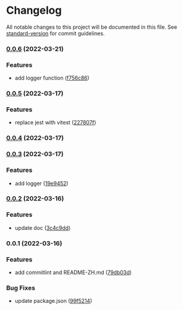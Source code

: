 # Changelog

All notable changes to this project will be documented in this file. See [standard-version](https://github.com/conventional-changelog/standard-version) for commit guidelines.

### [0.0.6](https://github.com/ckpack/mock-axios/compare/v0.0.5...v0.0.6) (2022-03-21)


### Features

* add logger function ([f756c86](https://github.com/ckpack/mock-axios/commit/f756c86b3dceeb7daa15ccce60d649437c2b9dda))

### [0.0.5](https://github.com/ckpack/mock-axios/compare/v0.0.4...v0.0.5) (2022-03-17)


### Features

* replace jest with  vitest ([227807f](https://github.com/ckpack/mock-axios/commit/227807fd202268cca1a3c7153daac34ea0a49fa7))

### [0.0.4](https://github.com/ckpack/mock-axios/compare/v0.0.3...v0.0.4) (2022-03-17)

### [0.0.3](https://github.com/ckpack/mock-axios/compare/v0.0.2...v0.0.3) (2022-03-17)


### Features

* add logger ([19e9452](https://github.com/ckpack/mock-axios/commit/19e945237cabb218fb1ce4427d1b8f36eadf603a))

### [0.0.2](https://github.com/ckpack/mock-axios/compare/v0.0.1...v0.0.2) (2022-03-16)


### Features

* update doc ([3c4c9dd](https://github.com/ckpack/mock-axios/commit/3c4c9dd978e29a29f3249c1f73d5995b0bcf6521))

### 0.0.1 (2022-03-16)


### Features

* add commitlint and README-ZH.md ([79db03d](https://github.com/ckpack/mock-axios/commit/79db03d89dafac283765fb45b99bf9fbda883d6c))


### Bug Fixes

* update package.json ([99f5214](https://github.com/ckpack/mock-axios/commit/99f521421d9413b4620b9b800f13528144f84e19))
